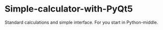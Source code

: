 # Simple-calculator-with-PyQt5
Standard calculations and simple interface. For you start in Python-middle.
